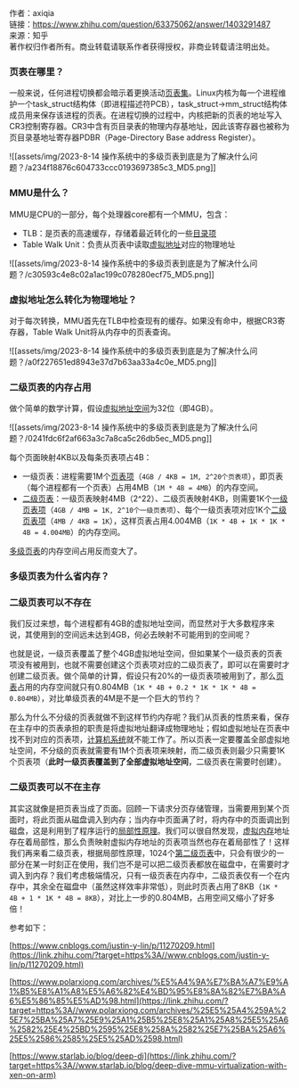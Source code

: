 作者：axiqia  
链接：https://www.zhihu.com/question/63375062/answer/1403291487  
来源：知乎  
著作权归作者所有。商业转载请联系作者获得授权，非商业转载请注明出处。  
  

### 页表在哪里？

一般来说，任何进程切换都会暗示着更换活动[页表集](https://www.zhihu.com/search?q=%E9%A1%B5%E8%A1%A8%E9%9B%86&search_source=Entity&hybrid_search_source=Entity&hybrid_search_extra=%7B%22sourceType%22%3A%22answer%22%2C%22sourceId%22%3A1403291487%7D)。Linux内核为每一个进程维护一个task_struct结构体（即进程描述符PCB），task_struct->mm_struct结构体成员用来保存该进程的页表。在进程切换的过程中，内核把新的页表的地址写入CR3控制寄存器。CR3中含有页目录表的物理内存基地址，因此该寄存器也被称为页目录基地址寄存器PDBR（Page-Directory Base address Register）。

![[assets/img/2023-8-14 操作系统中的多级页表到底是为了解决什么问题？/a234f18876c604733ccc0193697385c3_MD5.png]]

### MMU是什么？

MMU是CPU的一部分，每个处理器core都有一个MMU，包含：

- TLB：是页表的高速缓存，存储着最近转化的一些[目录项](https://www.zhihu.com/search?q=%E7%9B%AE%E5%BD%95%E9%A1%B9&search_source=Entity&hybrid_search_source=Entity&hybrid_search_extra=%7B%22sourceType%22%3A%22answer%22%2C%22sourceId%22%3A1403291487%7D)
- Table Walk Unit：负责从页表中读取[虚拟地址](https://www.zhihu.com/search?q=%E8%99%9A%E6%8B%9F%E5%9C%B0%E5%9D%80&search_source=Entity&hybrid_search_source=Entity&hybrid_search_extra=%7B%22sourceType%22%3A%22answer%22%2C%22sourceId%22%3A1403291487%7D)对应的物理地址

![[assets/img/2023-8-14 操作系统中的多级页表到底是为了解决什么问题？/c30593c4e8c02a1ac199c078280ecf75_MD5.png]]

### 虚拟地址怎么转化为物理地址？

对于每次转换，MMU首先在TLB中检查现有的缓存。如果没有命中，根据CR3寄存器，Table Walk Unit将从内存中的页表查询。

![[assets/img/2023-8-14 操作系统中的多级页表到底是为了解决什么问题？/a0f227651ed8943e37d7b63aa33a4c0e_MD5.png]]

  

### 二级页表的内存占用

做个简单的数学计算，假设[虚拟地址空间](https://www.zhihu.com/search?q=%E8%99%9A%E6%8B%9F%E5%9C%B0%E5%9D%80%E7%A9%BA%E9%97%B4&search_source=Entity&hybrid_search_source=Entity&hybrid_search_extra=%7B%22sourceType%22%3A%22answer%22%2C%22sourceId%22%3A1403291487%7D)为32位（即4GB）。

![[assets/img/2023-8-14 操作系统中的多级页表到底是为了解决什么问题？/0241fdc6f2af663a3c7a8ca5c26db5ec_MD5.png]]

每个页面映射4KB以及每条页表项占4B：

- 一级页表：进程需要1M个[页表项](https://www.zhihu.com/search?q=%E9%A1%B5%E8%A1%A8%E9%A1%B9&search_source=Entity&hybrid_search_source=Entity&hybrid_search_extra=%7B%22sourceType%22%3A%22answer%22%2C%22sourceId%22%3A1403291487%7D)（`4GB / 4KB = 1M, 2^20个页表项`），即页表（每个进程都有一个页表）占用4MB（`1M * 4B = 4MB`）的内存空间。
- [二级页表](https://www.zhihu.com/search?q=%E4%BA%8C%E7%BA%A7%E9%A1%B5%E8%A1%A8&search_source=Entity&hybrid_search_source=Entity&hybrid_search_extra=%7B%22sourceType%22%3A%22answer%22%2C%22sourceId%22%3A1403291487%7D)：一级页表映射4MB（2^22）、二级页表映射4KB，则需要1K个[一级页表项](https://www.zhihu.com/search?q=%E4%B8%80%E7%BA%A7%E9%A1%B5%E8%A1%A8%E9%A1%B9&search_source=Entity&hybrid_search_source=Entity&hybrid_search_extra=%7B%22sourceType%22%3A%22answer%22%2C%22sourceId%22%3A1403291487%7D)（`4GB / 4MB = 1K, 2^10个一级页表项`）、每个一级页表项对应1K个[二级页表项](https://www.zhihu.com/search?q=%E4%BA%8C%E7%BA%A7%E9%A1%B5%E8%A1%A8%E9%A1%B9&search_source=Entity&hybrid_search_source=Entity&hybrid_search_extra=%7B%22sourceType%22%3A%22answer%22%2C%22sourceId%22%3A1403291487%7D)（`4MB / 4KB = 1K`），这样页表占用4.004MB（`1K * 4B + 1K * 1K * 4B = 4.004MB`）的内存空间。

[多级页表](https://www.zhihu.com/search?q=%E5%A4%9A%E7%BA%A7%E9%A1%B5%E8%A1%A8&search_source=Entity&hybrid_search_source=Entity&hybrid_search_extra=%7B%22sourceType%22%3A%22answer%22%2C%22sourceId%22%3A1403291487%7D)的内存空间占用反而变大了。

  

### 多级页表为什么省内存？

### 二级页表可以不存在

我们反过来想，每个进程都有4GB的虚拟地址空间，而显然对于大多数程序来说，其使用到的空间远未达到4GB，何必去映射不可能用到的空间呢？

也就是说，一级页表覆盖了整个4GB虚拟地址空间，但如果某个一级页表的页表项没有被用到，也就不需要创建这个页表项对应的二级页表了，即可以在需要时才创建二级页表。做个简单的计算，假设只有20%的一级页表项被用到了，那么[页表](https://www.zhihu.com/search?q=%E9%A1%B5%E8%A1%A8&search_source=Entity&hybrid_search_source=Entity&hybrid_search_extra=%7B%22sourceType%22%3A%22answer%22%2C%22sourceId%22%3A1403291487%7D)占用的内存空间就只有0.804MB（`1K * 4B + 0.2 * 1K * 1K * 4B = 0.804MB`），对比单级页表的4M是不是一个巨大的节约？

那么为什么不分级的页表就做不到这样节约内存呢？我们从页表的性质来看，保存在主存中的页表承担的职责是将虚拟地址翻译成物理地址；假如虚拟地址在页表中找不到对应的页表项，[计算机系统](https://www.zhihu.com/search?q=%E8%AE%A1%E7%AE%97%E6%9C%BA%E7%B3%BB%E7%BB%9F&search_source=Entity&hybrid_search_source=Entity&hybrid_search_extra=%7B%22sourceType%22%3A%22answer%22%2C%22sourceId%22%3A1403291487%7D)就不能工作了。所以页表一定要覆盖全部虚拟地址空间，不分级的页表就需要有1M个页表项来映射，而二级页表则最少只需要1K个页表项（**此时一级页表覆盖到了全部虚拟地址空间**，二级页表在需要时创建）。

  

### 二级页表可以不在主存

其实这就像是把页表当成了页面。回顾一下请求分页存储管理，当需要用到某个页面时，将此页面从磁盘调入到内存；当内存中页面满了时，将内存中的页面调出到磁盘，这是利用到了程序运行的[局部性原理](https://www.zhihu.com/search?q=%E5%B1%80%E9%83%A8%E6%80%A7%E5%8E%9F%E7%90%86&search_source=Entity&hybrid_search_source=Entity&hybrid_search_extra=%7B%22sourceType%22%3A%22answer%22%2C%22sourceId%22%3A1403291487%7D)。我们可以很自然发现，[虚拟内存](https://www.zhihu.com/search?q=%E8%99%9A%E6%8B%9F%E5%86%85%E5%AD%98&search_source=Entity&hybrid_search_source=Entity&hybrid_search_extra=%7B%22sourceType%22%3A%22answer%22%2C%22sourceId%22%3A1403291487%7D)地址存在着局部性，那么负责映射虚拟内存地址的页表项当然也存在着局部性了！这样我们再来看二级页表，根据局部性原理，1024个[第二级页表](https://www.zhihu.com/search?q=%E7%AC%AC%E4%BA%8C%E7%BA%A7%E9%A1%B5%E8%A1%A8&search_source=Entity&hybrid_search_source=Entity&hybrid_search_extra=%7B%22sourceType%22%3A%22answer%22%2C%22sourceId%22%3A1403291487%7D)中，只会有很少的一部分在某一时刻正在使用，我们岂不是可以把二级页表都放在磁盘中，在需要时才调入到内存？我们考虑极端情况，只有一级页表在内存中，二级页表仅有一个在内存中，其余全在磁盘中（虽然这样效率非常低），则此时页表占用了8KB（`1K * 4B + 1 * 1K * 4B = 8KB`），对比上一步的0.804MB，占用空间又缩小了好多倍！

  

参考如下：

[https://www.cnblogs.com/justin-y-lin/p/11270209.html](https://link.zhihu.com/?target=https%3A//www.cnblogs.com/justin-y-lin/p/11270209.html)

[https://www.polarxiong.com/archives/%E5%A4%9A%E7%BA%A7%E9%A1%B5%E8%A1%A8%E5%A6%82%E4%BD%95%E8%8A%82%E7%BA%A6%E5%86%85%E5%AD%98.html](https://link.zhihu.com/?target=https%3A//www.polarxiong.com/archives/%25E5%25A4%259A%25E7%25BA%25A7%25E9%25A1%25B5%25E8%25A1%25A8%25E5%25A6%2582%25E4%25BD%2595%25E8%258A%2582%25E7%25BA%25A6%25E5%2586%2585%25E5%25AD%2598.html)

[https://www.starlab.io/blog/deep-di](https://link.zhihu.com/?target=https%3A//www.starlab.io/blog/deep-dive-mmu-virtualization-with-xen-on-arm)